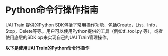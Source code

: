 

# Python命令行操作指南
UAI Train 提供的Python SDK包括了常用操作功能，包括Create，List，Info，Stop，Delete等等。用户可以使用Python提供的工具（例如tf_tool.py 等），或者使用底层的SDK op来实现自己的UAI Train管理操作。

**以下是使用UAI Train的Python命令行操作**


